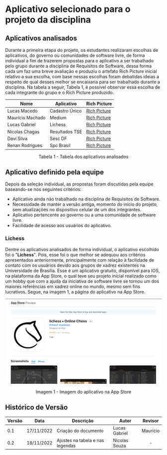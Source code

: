 # Aplicativo selecionado para o projeto da disciplina

## Aplicativos analisados

Durante a primeira etapa do projeto, os estudantes realizaram escolhas de aplicativos, do governo ou comunidades de software livre, de forma individual a fim de trazerem propostas para o aplicativo a ser trabalhado pelo grupo durante a disciplina de Requisitos de Software, dessa forma cada um faz uma breve avaliação e produziu o artefato Rich Picture inicial relativo a sua escolha, com base nessas escolhas foram debatidas ideias a respeito de qual desses melhor se encaixaria para ser trabalhado durante a disciplina. Na tabela a seguir, Tabela 1, é possível observar essa escolha de cada integrante do grupo e o Rich Picture produzido.

| Nome             | Aplicativo     | Rich Picture                                           |
| ---------------- | -------------- | ------------------------------------------------------ |
| Lucas Macedo     | Cadastro Único | [Rich Picture](images/rich-picture-lucas-macedo.jpeg)  |
| Maurício Machado | Medium         | [Rich Picture](images/rich-picture-mauricio.jpeg)      |
| Lucas Gabriel    | Lichess        | [Rich Picture](images/rich-picture-lucas-gabriel.jpeg) |
| Nicolas Chagas   | Resultados TSE | [Rich Picture](images/rich-picture-nicolas.png)        |
| Davi Silva       | Sesc DF        | [Rich Picture](images/rich-picture-davi.jpeg)          |
| Renan Rodrigues  | Spc Brasil     | [Rich Picture](images/rich-picture-renan.jpeg)         |

<div style="text-align: center">
<p>Tabela 1 - Tabela dos aplicativos analisados</p>
</div>

## Aplicativo definido pela equipe

Depois da seleção individual, as propostas foram discutidas pela equipe baseando-se nos seguintes critérios:

- Aplicativo ainda não trabalhado na disciplina de Requisitos de Software.
- Necessidade de manter a versão antiga, momento do início do projeto, sem atualizações no dispositivo celular de um dos integrantes.
- Aplicativo pertencente ao governo ou a uma comunidade de software livre.
- Facilidade de acesso aos usuários do aplicativo.

### Lichess

Dentre os aplicativos analisados de forma individual, o aplicativo escolhido foi o "__Lichess__". Pois, esse foi o que melhor se adequou aos critérios apresentados anteriormente, principalmente com relação à facilidade de contato com os usuários devido aos grupos de xadrez existentes na Universidade de Brasília. Esse é um aplicativo gratuito, disponível para IOS, na plataforma da App Store, o qual teve seu projeto inicial realizado como um hobby que com a ajuda da iniciativa de software livre se tornou um dos maiores referências em xadrez online no mundo, mesmo sem fins lucrativos. Segue, na imagem 1, a página do aplicativo na App Store.

![image](images/img-lichess.png)

<div style="text-align: center">
<p>Imagem 1 - Imagem do aplicativo na App Store</p>
</div>

## Histórico de Versão

| Versão | Data       | Descrição            | Autor         | Revisor  |
| ------ | ---------- | -------------------- | ------------- | :--------: |
| 0.1    | 17/11/2022 | Criação do documento | Lucas Gabriel | Maurício |
| 0.2    | 18/11/2022 | Ajustes na tabela e nas legendas | Nicolas Souza | - |
